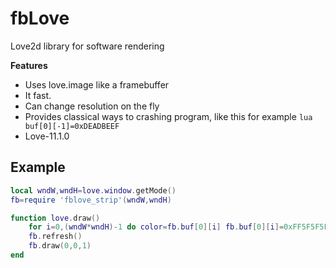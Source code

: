 fbLove
===

 Love2d library for software rendering

**Features**

- Uses love.image like a framebuffer
- It fast.
- Can change resolution on the fly
- Provides classical ways to crashing program, like this for example ```lua  buf[0][-1]=0xDEADBEEF ```
- Love-11.1.0


Example
---

```lua
local wndW,wndH=love.window.getMode()
fb=require 'fblove_strip'(wndW,wndH)

function love.draw()
	for i=0,(wndW*wndH)-1 do color=fb.buf[0][i] fb.buf[0][i]=0xFF5F5F5F*i end
	fb.refresh()
	fb.draw(0,0,1)
end
```


